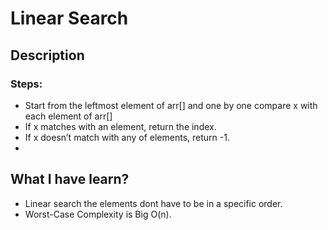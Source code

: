 # Linear Search
## Description
### Steps:
- Start from the leftmost element of arr[] and one by one compare x with each element of arr[]
- If x matches with an element, return the index.
- If x doesn’t match with any of elements, return -1.
- 
## What I have learn?
- Linear search the elements dont have to be in a specific order.
-  Worst-Case Complexity is Big O(n).
